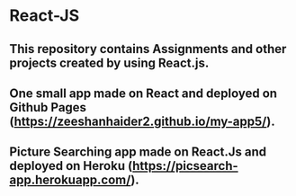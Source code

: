 # React-JS
## This repository contains Assignments and other projects created by using React.js.

## One small app made on React and deployed on Github Pages (https://zeeshanhaider2.github.io/my-app5/).

## Picture Searching app made on React.Js and deployed on Heroku (https://picsearch-app.herokuapp.com/).
